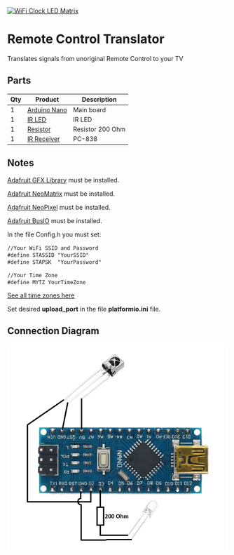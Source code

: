 [![WiFi Clock LED Matrix](http://img.youtube.com/vi/qhvd6wGgwzA/0.jpg)](http://www.youtube.com/watch?v=qhvd6wGgwzA "WiFi Clock LED Matrix")

# Remote Control Translator
Translates signals from unoriginal Remote Control to your TV

## Parts
| Qty | Product                                                                  | Description             |
| --- |--------------------------------------------------------------------------|-------------------------|
|1 | [Arduino Nano](https://www.aliexpress.com/item/1005007066680464.html?spm=a2g0o.order_list.order_list_main.81.184c18028IEQMF) | Main board |
|1 | [IR LED](https://www.aliexpress.com/item/1005003852381793.html?spm=a2g0o.productlist.main.1.798c22459JzWjx&algo_pvid=85318a1a-8cc1-4731-95d6-a4eff31d04ae&algo_exp_id=85318a1a-8cc1-4731-95d6-a4eff31d04ae-0&pdp_npi=4%40dis%21ILS%212.91%212.80%21%21%210.78%210.75%21%402141122217361043205207414e152d%2112000027809445076%21sea%21IL%21140732279%21X&curPageLogUid=FTK3Pwly3RGM&utparam-url=scene%3Asearch%7Cquery_from%3A) | IR LED |
|1 | [Resistor](https://www.aliexpress.com/item/1005005721770787.html?spm=a2g0o.productlist.main.5.7bd63b830N7wP1&algo_pvid=b65c8684-58a7-443c-9943-8e9d24dbe8ac&algo_exp_id=b65c8684-58a7-443c-9943-8e9d24dbe8ac-2&pdp_npi=4%40dis%21ILS%215.62%215.36%21%21%2111.03%2110.52%21%40210123bc17361046737407515e3df5%2112000034116702774%21sea%21IL%21140732279%21X&curPageLogUid=2y1NtX77WnpY&utparam-url=scene%3Asearch%7Cquery_from%3A) | Resistor 200 Ohm |
|1 | [IR Receiver](https://www.aliexpress.com/item/32970639635.html?spm=a2g0o.order_list.order_list_main.114.184c18028IEQMF) | PC-838 |


## Notes
[Adafruit GFX Library](https://github.com/adafruit/Adafruit-GFX-Library) must be installed.

[Adafruit NeoMatrix](https://github.com/adafruit/Adafruit_NeoMatrix) must be installed.

[Adafruit NeoPixel](https://github.com/adafruit/Adafruit_NeoPixel) must be installed.

[Adafruit BusIO](https://github.com/adafruit/Adafruit_BusIO) must be installed.

In the file Config.h you must set:
```
//Your WiFi SSID and Password
#define STASSID "YourSSID"
#define STAPSK  "YourPassword"
```
```
//Your Time Zone
#define MYTZ YourTimeZone
```
[See all time zones here](https://github.com/esp8266/Arduino/blob/master/cores/esp8266/TZ.h)

Set desired **upload_port** in the file **platformio.ini** file.

## Connection Diagram
![Connection Diagram](Images/Connection%20Diagram.png)
